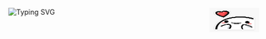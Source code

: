 <a><img width="100" height="50" align="right" src="https://github.com/prabh1601/prabh1601/blob/main/pkinglove.jpg"></a>

![Typing SVG](https://readme-typing-svg.herokuapp.com?font=roboto&color=%23F7C51D&size=22&vCenter=true&lines=Hiiiiii+I'm+Prabh.)